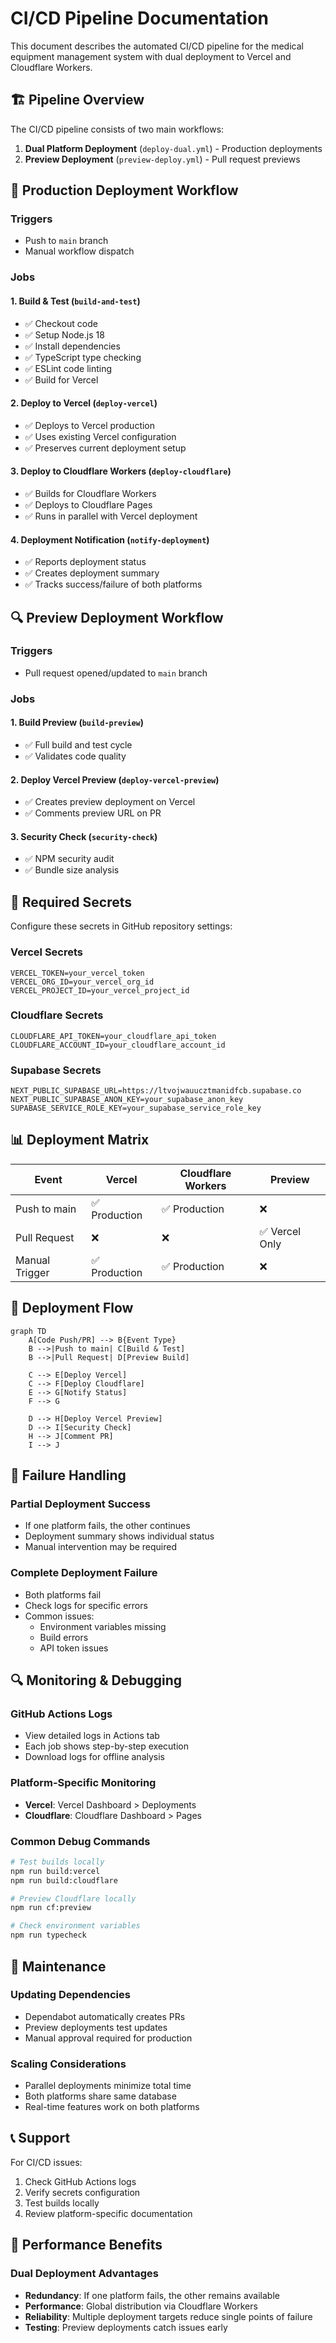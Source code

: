 # CI/CD Pipeline Documentation

This document describes the automated CI/CD pipeline for the medical equipment management system with dual deployment to Vercel and Cloudflare Workers.

## 🏗️ Pipeline Overview

The CI/CD pipeline consists of two main workflows:

1. **Dual Platform Deployment** (`deploy-dual.yml`) - Production deployments
2. **Preview Deployment** (`preview-deploy.yml`) - Pull request previews

## 🚀 Production Deployment Workflow

### Triggers
- Push to `main` branch
- Manual workflow dispatch

### Jobs

#### 1. Build & Test (`build-and-test`)
- ✅ Checkout code
- ✅ Setup Node.js 18
- ✅ Install dependencies
- ✅ TypeScript type checking
- ✅ ESLint code linting
- ✅ Build for Vercel

#### 2. Deploy to Vercel (`deploy-vercel`)
- ✅ Deploys to Vercel production
- ✅ Uses existing Vercel configuration
- ✅ Preserves current deployment setup

#### 3. Deploy to Cloudflare Workers (`deploy-cloudflare`)
- ✅ Builds for Cloudflare Workers
- ✅ Deploys to Cloudflare Pages
- ✅ Runs in parallel with Vercel deployment

#### 4. Deployment Notification (`notify-deployment`)
- ✅ Reports deployment status
- ✅ Creates deployment summary
- ✅ Tracks success/failure of both platforms

## 🔍 Preview Deployment Workflow

### Triggers
- Pull request opened/updated to `main` branch

### Jobs

#### 1. Build Preview (`build-preview`)
- ✅ Full build and test cycle
- ✅ Validates code quality

#### 2. Deploy Vercel Preview (`deploy-vercel-preview`)
- ✅ Creates preview deployment on Vercel
- ✅ Comments preview URL on PR

#### 3. Security Check (`security-check`)
- ✅ NPM security audit
- ✅ Bundle size analysis

## 🔧 Required Secrets

Configure these secrets in GitHub repository settings:

### Vercel Secrets
```
VERCEL_TOKEN=your_vercel_token
VERCEL_ORG_ID=your_vercel_org_id
VERCEL_PROJECT_ID=your_vercel_project_id
```

### Cloudflare Secrets
```
CLOUDFLARE_API_TOKEN=your_cloudflare_api_token
CLOUDFLARE_ACCOUNT_ID=your_cloudflare_account_id
```

### Supabase Secrets
```
NEXT_PUBLIC_SUPABASE_URL=https://ltvojwauucztmanidfcb.supabase.co
NEXT_PUBLIC_SUPABASE_ANON_KEY=your_supabase_anon_key
SUPABASE_SERVICE_ROLE_KEY=your_supabase_service_role_key
```

## 📊 Deployment Matrix

| Event | Vercel | Cloudflare Workers | Preview |
|-------|--------|-------------------|---------|
| Push to main | ✅ Production | ✅ Production | ❌ |
| Pull Request | ❌ | ❌ | ✅ Vercel Only |
| Manual Trigger | ✅ Production | ✅ Production | ❌ |

## 🔄 Deployment Flow

```mermaid
graph TD
    A[Code Push/PR] --> B{Event Type}
    B -->|Push to main| C[Build & Test]
    B -->|Pull Request| D[Preview Build]
    
    C --> E[Deploy Vercel]
    C --> F[Deploy Cloudflare]
    E --> G[Notify Status]
    F --> G
    
    D --> H[Deploy Vercel Preview]
    D --> I[Security Check]
    H --> J[Comment PR]
    I --> J
```

## 🚨 Failure Handling

### Partial Deployment Success
- If one platform fails, the other continues
- Deployment summary shows individual status
- Manual intervention may be required

### Complete Deployment Failure
- Both platforms fail
- Check logs for specific errors
- Common issues:
  - Environment variables missing
  - Build errors
  - API token issues

## 🔍 Monitoring & Debugging

### GitHub Actions Logs
- View detailed logs in Actions tab
- Each job shows step-by-step execution
- Download logs for offline analysis

### Platform-Specific Monitoring
- **Vercel**: Vercel Dashboard > Deployments
- **Cloudflare**: Cloudflare Dashboard > Pages

### Common Debug Commands
```bash
# Test builds locally
npm run build:vercel
npm run build:cloudflare

# Preview Cloudflare locally
npm run cf:preview

# Check environment variables
npm run typecheck
```

## 🔧 Maintenance

### Updating Dependencies
- Dependabot automatically creates PRs
- Preview deployments test updates
- Manual approval required for production

### Scaling Considerations
- Parallel deployments minimize total time
- Both platforms share same database
- Real-time features work on both platforms

## 📞 Support

For CI/CD issues:
1. Check GitHub Actions logs
2. Verify secrets configuration
3. Test builds locally
4. Review platform-specific documentation

## 🎯 Performance Benefits

### Dual Deployment Advantages
- **Redundancy**: If one platform fails, the other remains available
- **Performance**: Global distribution via Cloudflare Workers
- **Reliability**: Multiple deployment targets reduce single points of failure
- **Testing**: Preview deployments catch issues early
